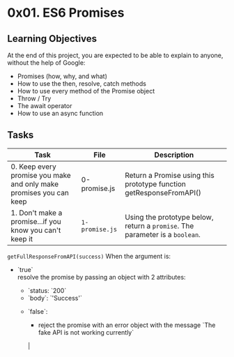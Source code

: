 # 0x01. ES6 Promises

## Learning Objectives
At the end of this project, you are expected to be able to explain to anyone, without the help of Google:

- Promises (how, why, and what)
- How to use the then, resolve, catch methods
- How to use every method of the Promise object
- Throw / Try
- The await operator
- How to use an async function

## Tasks

| Task | File | Description |
|------|------|-------------|
| 0. Keep every promise you make and only make promises you can keep | 0-promise.js | Return a Promise using this prototype function getResponseFromAPI() |
| 1. Don't make a promise...if you know you can't keep it | `1-promise.js` | Using the prototype below, return a `promise`. The parameter is a `boolean`.

 `getFullResponseFromAPI(success)`
When the argument is:
<ul>
<li>`true`</li>
resolve the promise by passing an object with 2 attributes:
<ul>
<li>`status: `200`</li>
<li>`body`: `'Success'`</li>
</ul>
<ul>
<li>`false`:</li><ul><li>reject the promise with an error object with the message `The fake API is not working currently` </li><ul> </ul></ul> |
